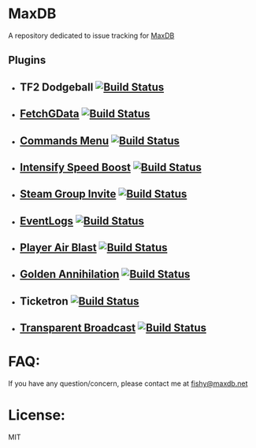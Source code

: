 # MaxDB
A repository dedicated to issue tracking for [MaxDB](https://maxdb.net "Dragonball")

## Plugins

- ## TF2 Dodgeball [![Build Status](https://travis-ci.com/RumbleFrog/TF2_Dodgeball.svg?token=fzDwLamkGxdhu8zz3Bvs&branch=master)](https://travis-ci.com/RumbleFrog/TF2_Dodgeball)
- ## [FetchGData](https://github.com/RumbleFrog/FetchGData) [![Build Status](https://travis-ci.org/RumbleFrog/FetchGData.svg?branch=master)](https://travis-ci.org/RumbleFrog/FetchGData)
- ## [Commands Menu](https://github.com/RumbleFrog/CommandsMenu) [![Build Status](https://travis-ci.org/RumbleFrog/CommandsMenu.svg?branch=master)](https://travis-ci.org/RumbleFrog/CommandsMenu)
- ## [Intensify Speed Boost](https://github.com/RumbleFrog/Exciting-Speed-Boost) [![Build Status](https://travis-ci.org/RumbleFrog/Exciting-Speed-Boost.svg?branch=master)](https://travis-ci.org/RumbleFrog/Exciting-Speed-Boost)
- ## [Steam Group Invite](https://github.com/RumbleFrog/Steam-Group-Invite) [![Build Status](https://travis-ci.org/RumbleFrog/Steam-Group-Invite.svg?branch=master)](https://travis-ci.org/RumbleFrog/Steam-Group-Invite)
- ## [EventLogs](https://github.com/RumbleFrog/EventLogs) [![Build Status](https://travis-ci.org/RumbleFrog/EventLogs.svg?branch=master)](https://travis-ci.org/RumbleFrog/EventLogs)
- ## [Player Air Blast](https://github.com/RumbleFrog/Player-Air-Blast) [![Build Status](https://travis-ci.org/RumbleFrog/Player-Air-Blast.svg?branch=master)](https://travis-ci.org/RumbleFrog/Player-Air-Blast)
- ## [Golden Annihilation](https://github.com/RumbleFrog/Player-Air-Blast) [![Build Status](https://travis-ci.org/RumbleFrog/Golden-Annihilation.svg?branch=master)](https://travis-ci.org/RumbleFrog/Golden-Annihilation)
- ## Ticketron [![Build Status](https://travis-ci.com/RumbleFrog/Ticketron.svg?token=fzDwLamkGxdhu8zz3Bvs&branch=master)](https://travis-ci.com/RumbleFrog/Ticketron)
- ## [Transparent Broadcast](https://github.com/RumbleFrog/Transparent-Broadcast) [![Build Status](https://travis-ci.org/RumbleFrog/Transparent-Broadcast.svg?branch=master)](https://travis-ci.org/RumbleFrog/Transparent-Broadcast)

# FAQ:
  If you have any question/concern, please contact me at fishy@maxdb.net
  
# License:
  MIT
